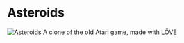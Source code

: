 # Asteroids
![Asteroids](http://i.imgur.com/59zB9fu.jpg)
A clone of the old Atari game, made with [LÖVE](https://love2d.org/)

